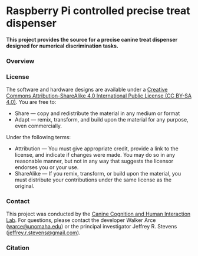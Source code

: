 # Raspberry Pi controlled precise treat dispenser
**This project provides the source for a precise canine treat dispenser designed for numerical discrimination tasks.**

### Overview

### License

The software and hardware designs are available under a [Creative Commons Attribution-ShareAlike 4.0 International Public License (CC BY-SA 4.0)](https://creativecommons.org/licenses/by-sa/4.0/). You are free to:

* Share — copy and redistribute the material in any medium or format
* Adapt — remix, transform, and build upon the material for any purpose, even commercially. 

Under the following terms:

* Attribution — You must give appropriate credit, provide a link to the license, and indicate if changes were made. You may do so in any reasonable manner, but not in any way that suggests the licensor endorses you or your use.
* ShareAlike — If you remix, transform, or build upon the material, you must distribute your contributions under the same license as the original. 


### Contact

This project was conducted by the [Canine Cognition and Human Interaction Lab](https://dogcog.unl.edu). For questions, please contact the developer Walker Arce (warce@unomaha.edu) or the principal investigator Jeffrey R. Stevens (jeffrey.r.stevens@gmail.com).

### Citation
